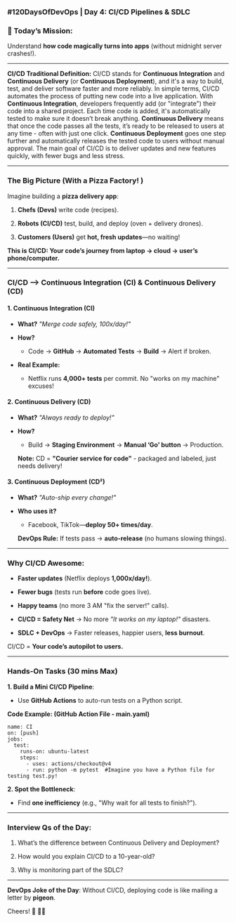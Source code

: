 ### **#120DaysOfDevOps | Day 4: CI/CD Pipelines & SDLC**

  

### **🚀 Today’s Mission:**
Understand **how code magically turns into apps** (without midnight server crashes!).

  

----------

**CI/CD Traditional Definition:**
CI/CD stands for **Continuous Integration** and **Continuous Delivery** (or **Continuous Deployment**), and it's a way to build, test, and deliver software faster and more reliably. In simple terms, CI/CD automates the process of putting new code into a live application. With **Continuous Integration**, developers frequently add (or "integrate") their code into a shared project. Each time code is added, it's automatically tested to make sure it doesn’t break anything. **Continuous Delivery** means that once the code passes all the tests, it’s ready to be released to users at any time - often with just one click. **Continuous Deployment** goes one step further and automatically releases the tested code to users without manual approval. The main goal of CI/CD is to deliver updates and new features quickly, with fewer bugs and less stress.

---

  

### **The Big Picture (With a Pizza Factory! )**

 
Imagine building a  **pizza delivery app**:

1.  **Chefs (Devs)**  write code (recipes).
    
2.  **Robots (CI/CD)**  test, build, and deploy (oven + delivery drones).
    
3.  **Customers (Users)**  get  **hot, fresh updates**—no waiting!

    

**This is CI/CD: Your code’s journey from laptop → cloud → user’s phone/computer.**

---

### **CI/CD --> Continuous Integration (CI) & Continuous Delivery (CD)**

#### **1. Continuous Integration (CI)**

-   **What?**  *"Merge code safely, 100x/day!"*
    
-   **How?**
    
    -   Code →  **GitHub**  →  **Automated Tests**  →  **Build**  →  Alert if broken.
        
-   **Real Example:**
    
    -   Netflix runs  **4,000+ tests**  per commit. No "works on my machine" excuses!
        

#### **2. Continuous Delivery (CD)**

-   **What?**  _"Always ready to deploy!"_
    
-   **How?**
    
    -   Build →  **Staging Environment**  →  **Manual ‘Go’ button**  → Production.
        
    **Note:**  CD =  **"Courier service for code"** - packaged and labeled, just needs delivery!
    

#### **3. Continuous Deployment (CD²)**

-   **What?**  _"Auto-ship every change!"_
    
-   **Who uses it?**
    
    -   Facebook, TikTok—**deploy 50+ times/day**.
        
    **DevOps Rule:**  If tests pass →  **auto-release**  (no humans slowing things).

---

### **Why CI/CD Awesome:**

-   **Faster updates**  (Netflix deploys  **1,000x/day!**).
    
-   **Fewer bugs**  (tests run  **before**  code goes live).
    
-   **Happy teams**  (no more 3 AM "fix the server!" calls).
-    **CI/CD = Safety Net**  → No more  _"It works on my laptop!"_  disasters.
    
-   **SDLC + DevOps**  → Faster releases, happier users,  **less burnout**.

   CI/CD = **Your code’s autopilot to users.**

---

### **Hands-On Tasks (30 mins Max)**

**1. Build a Mini CI/CD Pipeline**:

-   Use  **GitHub Actions**  to auto-run tests on a Python script.
    
**Code Example: (GitHub Action File - main.yaml)**

	name: CI  
	on: [push]  
	jobs:  
	  test:  
		runs-on: ubuntu-latest  
	    steps:  
	      - uses: actions/checkout@v4  
	      - run: python -m pytest  #Imagine you have a Python file for testing test.py!


**2. Spot the Bottleneck**:
     
   -   Find  **one inefficiency**  (e.g., "Why wait for all tests to finish?").

---

### **Interview Qs of the Day:**

1.  What’s the difference between Continuous Delivery and Deployment?
    
2.  How would you explain CI/CD to a 10-year-old?
    
3.  Why is monitoring part of the SDLC?
---

**DevOps Joke of the Day**: Without CI/CD, deploying code is like mailing a letter by  **pigeon**.

Cheers! 🚀 🚀🚀